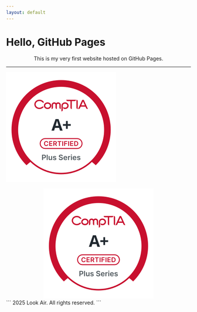 ```yaml
---
layout: default
---
```

<link rel="stylesheet" href="/css/style.css">

# Hello, GitHub Pages

<p align="center">
This is my very first website hosted on GitHub Pages.
</p>

---
![Logo](./images/logos/A+-svg.svg?sanitize=true)
<div align="center">
  <img src="./images/logos/A+-svg.svg?sanitize=true" alt="Logo" class="logo">
</div>
```
  2025 Look Air. All rights reserved.
```

